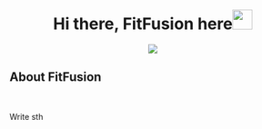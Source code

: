 
<h1 align="center"><b>Hi there, FitFusion here</b><img src="https://media.giphy.com/media/hvRJCLFzcasrR4ia7z/giphy.gif" width="35"></h1>

<p align="center">
  <a href="https://github.com/DenverCoder1/readme-typing-svg"><img src="https://readme-typing-svg.herokuapp.com?font=Time+New+Roman&color=cyan&size=25&center=true&vCenter=true&width=600&height=100&lines=Welcome!+&hearts;++;Tired+of+having+to+download+3+apps?;FitFusion+solves+that+problem!;One+single+gym+app+for+everything;Enjoy!&hearts;++"></a>
</p>

## **About FitFusion**

<br>

Write sth

<br/>
<br/>
